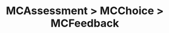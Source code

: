 ---
title: MCAssessment > MCChoice > MCFeedback
redirect_to: "/releases/v5.0.0/developers/obo_nodes/mc_feedback"
---